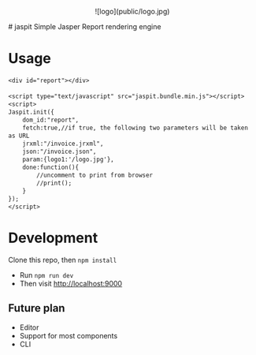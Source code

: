 <p align="center">
![logo](public/logo.jpg)
</p>
# jaspit
Simple Jasper Report rendering engine

# Usage
```
<div id="report"></div>

<script type="text/javascript" src="jaspit.bundle.min.js"></script>
<script>
Jaspit.init({
	dom_id:"report",
	fetch:true,//if true, the following two parameters will be taken as URL
	jrxml:"/invoice.jrxml",
	json:"/invoice.json",
	param:{logo1:'/logo.jpg'},
	done:function(){
		//uncomment to print from browser
		//print();
	}
});
</script>
```

# Development
Clone this repo, then `npm install`
- Run `npm run dev`
- Then visit [http://localhost:9000](http://localhost:9000/)

## Future plan

- Editor
- Support for most components
- CLI
